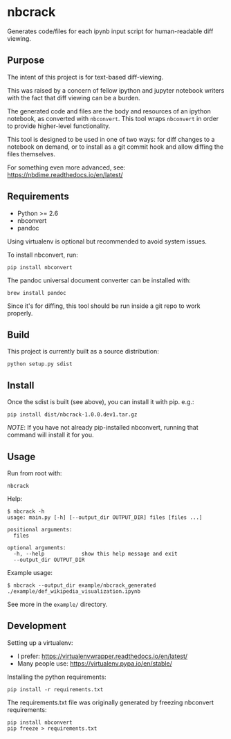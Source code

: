 nbcrack
=======

Generates code/files for each ipynb input script for human-readable diff viewing.

Purpose
-------

The intent of this project is for text-based diff-viewing.

This was raised by a concern of fellow ipython and jupyter notebook writers
with the fact that diff viewing can be a burden.

The generated code and files are the body and resources of an ipython notebook,
as converted with `nbconvert`. This tool wraps `nbconvert` in order to provide
higher-level functionality.

This tool is designed to be used in one of two ways: for diff changes to a
notebook on demand, or to install as a git commit hook and allow diffing the
files themselves.

For something even more advanced, see: https://nbdime.readthedocs.io/en/latest/

Requirements
------------

* Python >= 2.6
* nbconvert
* pandoc

Using virtualenv is optional but recommended to avoid system issues.

To install nbconvert, run:
```
pip install nbconvert
```

The pandoc universal document converter can be installed with:
```
brew install pandoc
```

Since it's for diffing, this tool should be run inside a git repo
to work properly.

Build
-----

This project is currently built as a source distribution:
```
python setup.py sdist
```

Install
-------

Once the sdist is built (see above), you can install it with pip. e.g.:
```
pip install dist/nbcrack-1.0.0.dev1.tar.gz
```

_NOTE_: If you have not already pip-installed nbconvert, running that command will install it for you.

Usage
-----

Run from root with:
```
nbcrack
```

Help:
```
$ nbcrack -h
usage: main.py [-h] [--output_dir OUTPUT_DIR] files [files ...]

positional arguments:
  files

optional arguments:
  -h, --help            show this help message and exit
  --output_dir OUTPUT_DIR
```

Example usage:
```
$ nbcrack --output_dir example/nbcrack_generated ./example/def_wikipedia_visualization.ipynb
```

See more in the `example/` directory.

Development
-----------

Setting up a virtualenv:
* I prefer: https://virtualenvwrapper.readthedocs.io/en/latest/
* Many people use: https://virtualenv.pypa.io/en/stable/

Installing the python requirements:
```
pip install -r requirements.txt
```

The requirements.txt file was originally generated by freezing nbconvert requirements:
```
pip install nbconvert
pip freeze > requirements.txt
```
